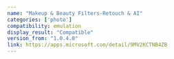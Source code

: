 ```yaml
---
name: "Makeup & Beauty Filters-Retouch & AI"
categories: ['photo']
compatibility: emulation
display_result: "Compatible"
version_from: "1.0.4.0"
link: https://apps.microsoft.com/detail/9MV2KCTNB4ZB
---
```

